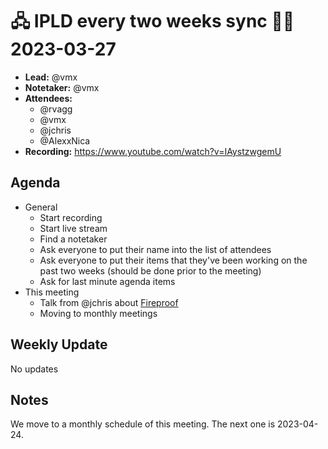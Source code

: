 # 🖧 IPLD every two weeks sync 🙌🏽 2023-03-27

- **Lead:** @vmx
- **Notetaker:** @vmx
- **Attendees:**
  - @rvagg
  - @vmx
  - @jchris
  - @AlexxNica
- **Recording:** https://www.youtube.com/watch?v=IAystzwgemU


## Agenda

- General
  - Start recording
  - Start live stream
  - Find a notetaker
  - Ask everyone to put their name into the list of attendees
  - Ask everyone to put their items that they've been working on the past two weeks (should be done prior to the meeting)
  - Ask for last minute agenda items
- This meeting
  - Talk from @jchris about [Fireproof](https://fireproof.storage/)
  - Moving to monthly meetings

## Weekly Update

No updates

## Notes

We move to a monthly schedule of this meeting. The next one is 2023-04-24.
